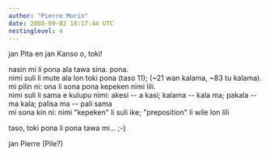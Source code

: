 ```yaml
---
author: "Pierre Morin"
date: 2008-09-02 18:17:44 UTC
nestinglevel: 4
---
```

jan Pita en jan Kanso o, toki!  
  
nasin mi li pona ala tawa sina. pona.  
nimi suli li mute ala lon toki pona (taso 11); (~21 wan kalama, ~83 tu kalama).  
mi pilin ni: ona li sona pona kepeken nimi lili.  
nimi suli li sama e kulupu nimi: akesi -- a kasi; kalama -- kala ma; pakala -- ma kala; palisa ma -- pali sama  
mi sona kin ni: nimi "kepeken" li suli ike; "preposition" li wile lon lili  
  
taso, toki pona li pona tawa mi... ;-)  
  
jan Pierre (Pile?)